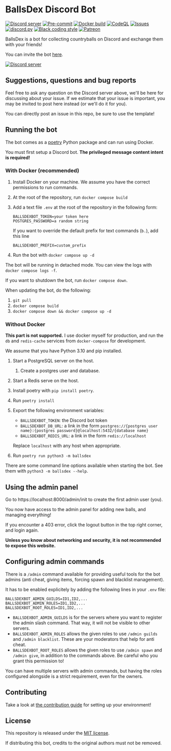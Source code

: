 # BallsDex Discord Bot

[![Discord server](https://discordapp.com/api/guilds/1049118743101452329/embed.png)](https://discord.gg/Qn2Rkdkxwc)
[![Pre-commit](https://github.com/laggron42/BallsDex-DiscordBot/actions/workflows/pre-commit.yml/badge.svg)](https://github.com/laggron42/BallsDex-DiscordBot/actions/workflows/pre-commit.yml)
[![Docker build](https://github.com/laggron42/BallsDex-DiscordBot/actions/workflows/docker.yml/badge.svg)](https://github.com/laggron42/BallsDex-DiscordBot/actions/workflows/docker.yml)
[![CodeQL](https://github.com/laggron42/BallsDex-DiscordBot/actions/workflows/codeql-analysis.yml/badge.svg)](https://github.com/laggron42/BallsDex-DiscordBot/actions/workflows/codeql-analysis.yml)
[![Issues](https://img.shields.io/github/issues/laggron42/BallsDex-DiscordBot)](https://github.com/laggron42/BallsDex-DiscordBot/issues)
[![discord.py](https://img.shields.io/badge/discord-py-blue.svg)](https://github.com/Rapptz/discord.py)
[![Black coding style](https://img.shields.io/badge/code%20style-black-000000.svg)](https://github.com/ambv/black)
[![Patreon](https://img.shields.io/badge/Patreon-donate-orange.svg)](https://patreon.com/retke)

BallsDex is a bot for collecting countryballs on Discord and exchange them with your friends!

You can invite the bot [here](https://discord.com/api/oauth2/authorize?client_id=999736048596816014&permissions=537193536&scope=bot%20applications.commands).

[![Discord server](https://discordapp.com/api/guilds/1049118743101452329/embed.png?style=banner3)](https://discord.gg/Qn2Rkdkxwc)

## Suggestions, questions and bug reports

Feel free to ask any question on the Discord server above, we'll be here for discussing about your
issue. If we estimate that your issue is important, you may be invited to post here instead (or
we'll do it for you).

You can directly post an issue in this repo, be sure to use the template!

## Running the bot

The bot comes as a [poetry](https://python-poetry.org/) Python package and can run using Docker.

You must first setup a Discord bot. **The privileged message content intent is required!**

### With Docker (recommended)

1. Install Docker on your machine. We assume you have the correct permissions to run commands.
2. At the root of the repository, run `docker compose build`
3. Add a text file `.env` at the root of the repository in the following form:

   ```env
   BALLSDEXBOT_TOKEN=your token here
   POSTGRES_PASSWORD=a random string
   ```

   If you want to override the default prefix for text commands (`b.`), add this line

   ```env
   BALLSDEXBOT_PREFIX=custom_prefix
   ```

4. Run the bot with `docker compose up -d`

The bot will be running in detached mode. You can view the logs with `docker compose logs -f`.

If you want to shutdown the bot, run `docker compose down`.

When updating the bot, do the following:

1. `git pull`
2. `docker compose build`
3. `docker compose down && docker compose up -d`

### Without Docker

**This part is not supported.** I use docker myself for production, and run the `db` and
`redis-cache` services from `docker-compose` for development.

We assume that you have Python 3.10 and pip installed.

1. Start a PostgreSQL server on the host.
   1. Create a postgres user and database.
2. Start a Redis serve on the host.
3. Install poetry with `pip install poetry`.
4. Run `poetry install`
5. Export the following environment variables:

   - `BALLSDEXBOT_TOKEN`: the Discord bot token
   - `BALLSDEXBOT_DB_URL`: a link in the form `postgres://{postgres user name}:{postgres password}@localhost:5432/{database name}`
   - `BALLSDEXBOT_REDIS_URL`: a link in the form `redis://localhost`

   Replace `localhost` with any host when appropriate.

6. Run `poetry run python3 -m ballsdex`

There are some command line options available when starting the bot.
See them with `python3 -m ballsdex --help`.

## Using the admin panel

Go to https://localhost:8000/admin/init to create the first admin user (you).

You now have access to the admin panel for adding new balls, and managing everything!

If you encounter a 403 error, click the logout button in the top right corner, and login again.

**Unless you know about networking and security, it is not recommended to expose this website.**

## Configuring admin commands

There is a `/admin` command available for providing useful tools for the bot admins (anti cheat,
giving items, forcing spawn and blacklist management).

It has to be enabled explicitely by adding the following lines in your `.env` file:

```env
BALLSDEXBOT_ADMIN_GUILDS=ID1,ID2,...
BALLSDEXBOT_ADMIN_ROLES=ID1,ID2,...
BALLSDEXBOT_ROOT_ROLES=ID1,ID2,...
```

- `BALLSDEXBOT_ADMIN_GUILDS` is for the servers where you want to register the admin slash command.
  That way, it will not be visible to other servers.
- `BALLSDEXBOT_ADMIN_ROLES` allows the given roles to use `/admin guilds` and `/admin blacklist`.
  These are your moderators that help for anti cheat.
- `BALLSDEXBOT_ROOT_ROLES` allows the given roles to use `/admin spawn` and `/admin give`, in
  addition to the commands above. Be careful who you grant this permission to!

You can have multiple servers with admin commands, but having the roles configured alongside is a
strict requirement, even for the owners.

## Contributing

Take a look at [the contribution guide](CONTRIBUTING.md) for setting up your environment!

## License

This repository is released under the [MIT license](https://opensource.org/licenses/MIT).

If distributing this bot, credits to the original authors must not be removed.
